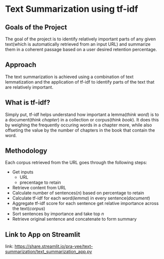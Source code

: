 # Text Summarization using tf-idf

## Goals of the Project
The goal of the project is to identify relatively important parts of any given text(which is automatically retrieved from an input URL) and summarize them in a coherent passage based on a user desired retention percentage.


## Approach
The text summarization is achieved using a combination of text lemmatization and the application of tf-idf to identify parts of the text that are relatively important.


## What is tf-idf?
Simply put, tf-idf helps understand how important a lemma(_think word_) is to a document(_think chapter_) in a collection or corpus(_think book_). It does this by weighing the frequently occuring words in a chapter more, while also offseting the value by the number of chapters in the book that contain the word.


## Methodology
Each corpus retrieved from the URL goes through the following steps:
- Get inputs 
	- URL
	- precentage to retain
- Retrieve content from URL
- Calculate number of sentences(_n_) based on percentage to retain
- Calculate tf-idf for each word(_lemma_) in every sentence(_document_)
- Aggregate tf-idf score for each sentence get relative importance across the text(_corpus_)
- Sort sentences by importance and take top _n_
- Retrieve original sentence and concatenate to form summary


## Link to App on Streamlit
link: https://share.streamlit.io/pra-vee/text-summarization/text_summarization_app.py

